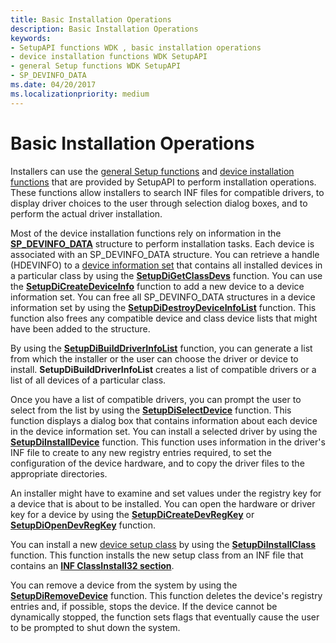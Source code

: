 ```yaml
---
title: Basic Installation Operations
description: Basic Installation Operations
keywords:
- SetupAPI functions WDK , basic installation operations
- device installation functions WDK SetupAPI
- general Setup functions WDK SetupAPI
- SP_DEVINFO_DATA
ms.date: 04/20/2017
ms.localizationpriority: medium
---
```


# Basic Installation Operations





Installers can use the [general Setup functions](/previous-versions/ff544985(v=vs.85)) and [device installation functions](/previous-versions/ff541299(v=vs.85)) that are provided by SetupAPI to perform installation operations. These functions allow installers to search INF files for compatible drivers, to display driver choices to the user through selection dialog boxes, and to perform the actual driver installation.

Most of the device installation functions rely on information in the [**SP_DEVINFO_DATA**](/windows/win32/api/setupapi/ns-setupapi-sp_devinfo_data) structure to perform installation tasks. Each device is associated with an SP_DEVINFO_DATA structure. You can retrieve a handle (HDEVINFO) to a [device information set](device-information-sets.md) that contains all installed devices in a particular class by using the [**SetupDiGetClassDevs**](/windows/win32/api/setupapi/nf-setupapi-setupdigetclassdevsw) function. You can use the [**SetupDiCreateDeviceInfo**](/windows/win32/api/setupapi/nf-setupapi-setupdicreatedeviceinfoa) function to add a new device to a device information set. You can free all SP_DEVINFO_DATA structures in a device information set by using the [**SetupDiDestroyDeviceInfoList**](/windows/win32/api/setupapi/nf-setupapi-setupdidestroydeviceinfolist) function. This function also frees any compatible device and class device lists that might have been added to the structure.

By using the [**SetupDiBuildDriverInfoList**](/windows/win32/api/setupapi/nf-setupapi-setupdibuilddriverinfolist) function, you can generate a list from which the installer or the user can choose the driver or device to install. **SetupDiBuildDriverInfoList** creates a list of compatible drivers or a list of all devices of a particular class.

Once you have a list of compatible drivers, you can prompt the user to select from the list by using the [**SetupDiSelectDevice**](/windows/win32/api/setupapi/nf-setupapi-setupdiselectdevice) function. This function displays a dialog box that contains information about each device in the device information set. You can install a selected driver by using the [**SetupDiInstallDevice**](/windows/win32/api/setupapi/nf-setupapi-setupdiinstalldevice) function. This function uses information in the driver's INF file to create to any new registry entries required, to set the configuration of the device hardware, and to copy the driver files to the appropriate directories.

An installer might have to examine and set values under the registry key for a device that is about to be installed. You can open the hardware or driver key for a device by using the [**SetupDiCreateDevRegKey**](/windows/win32/api/setupapi/nf-setupapi-setupdicreatedevregkeya) or [**SetupDiOpenDevRegKey**](/windows/win32/api/setupapi/nf-setupapi-setupdiopendevregkey) function.

You can install a new [device setup class](./overview-of-device-setup-classes.md) by using the [**SetupDiInstallClass**](/windows/win32/api/setupapi/nf-setupapi-setupdiinstallclassa) function. This function installs the new setup class from an INF file that contains an [**INF ClassInstall32 section**](inf-classinstall32-section.md).

You can remove a device from the system by using the [**SetupDiRemoveDevice**](/windows/win32/api/setupapi/nf-setupapi-setupdiremovedevice) function. This function deletes the device's registry entries and, if possible, stops the device. If the device cannot be dynamically stopped, the function sets flags that eventually cause the user to be prompted to shut down the system.

 

